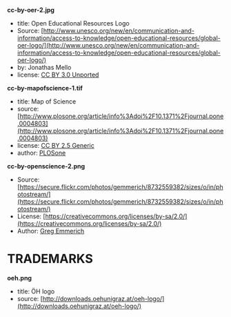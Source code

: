 

**cc-by-oer-2.jpg**
- title: Open Educational Resources Logo
- Source: [http://www.unesco.org/new/en/communication-and-information/access-to-knowledge/open-educational-resources/global-oer-logo/](http://www.unesco.org/new/en/communication-and-information/access-to-knowledge/open-educational-resources/global-oer-logo/)
- by: Jonathas Mello
- license: [CC BY 3.0 Unported](http://creativecommons.org/licenses/by/3.0/)

**cc-by-mapofscience-1.tif**
- title: Map of Science
- source: [http://www.plosone.org/article/info%3Adoi%2F10.1371%2Fjournal.pone.0004803](http://www.plosone.org/article/info%3Adoi%2F10.1371%2Fjournal.pone.0004803)
- license: [CC BY 2.5 Generic](https://creativecommons.org/licenses/by/2.5/)
- author: [PLOSone](http://www.plosone.org/)

**cc-by-openscience-2.png**
- Source: [https://secure.flickr.com/photos/gemmerich/8732559382/sizes/o/in/photostream/](https://secure.flickr.com/photos/gemmerich/8732559382/sizes/o/in/photostream/)
- License: [https://creativecommons.org/licenses/by-sa/2.0/](https://creativecommons.org/licenses/by-sa/2.0/)
- Author: [Greg Emmerich](https://secure.flickr.com/photos/gemmerich/)


# TRADEMARKS

**oeh.png**
- title: ÖH logo
- source: [http://downloads.oehunigraz.at/oeh-logo/](http://downloads.oehunigraz.at/oeh-logo/)
